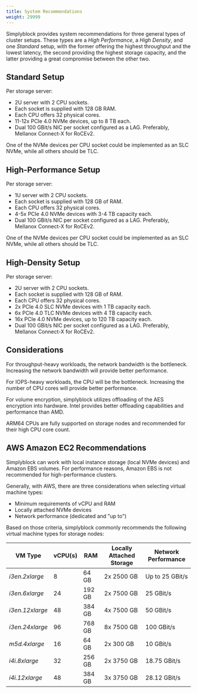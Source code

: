 ```yaml
---
title: System Recommendations
weight: 29999
---
```


Simplyblock provides system recommendations for three general types of cluster setups. These types are a
_High Performance_, a _High Density_, and one _Standard_ setup, with the former offering the highest throughput and the
lowest latency, the second providing the highest storage capacity, and the latter providing a great compromise between
the other two.

## Standard Setup

Per storage server:

- 2U server with 2 CPU sockets.
- Each socket is supplied with 128 GB RAM.
- Each CPU offers 32 physical cores.
- 11-12x PCIe 4.0 NVMe devices, up to 8 TB each.
- Dual 100 GBit/s NIC per socket configured as a LAG. Preferably, Mellanox Connect-X for RoCEv2.

One of the NVMe devices per CPU socket could be implemented as an SLC NVMe, while all others should be TLC.

## High-Performance Setup

Per storage server:

- 1U server with 2 CPU sockets.
- Each socket is supplied with 128 GB of RAM.
- Each CPU offers 32 physical cores.
- 4-5x PCIe 4.0 NVMe devices with 3-4 TB capacity each.
- Dual 100 GBit/s NIC per socket configured as a LAG. Preferably, Mellanox Connect-X for RoCEv2.

One of the NVMe devices per CPU socket could be implemented as an SLC NVMe, while all others should be TLC.

## High-Density Setup

Per storage server:

- 2U server with 2 CPU sockets.
- Each socket is supplied with 128 GB of RAM.
- Each CPU offers 32 physical cores.
- 2x PCIe 4.0 SLC NVMe devices with 1 TB capacity each.
- 6x PCIe 4.0 TLC NVMe devices with 4 TB capacity each.
- 16x PCIe 4.0 NVMe devices, up to 120 TB capacity each.
- Dual 100 GBit/s NIC per socket configured as a LAG. Preferably, Mellanox Connect-X for RoCEv2.

## Considerations

For throughput-heavy workloads, the network bandwidth is the bottleneck. Increasing the network bandwidth will
provide better performance.

For IOPS-heavy workloads, the CPU will be the bottleneck. Increasing the number of CPU cores will provide better
performance.

For volume encryption, simplyblock utilizes offloading of the AES encryption into hardware. Intel provides better
offloading capabilities and performance than AMD.

ARM64 CPUs are fully supported on storage nodes and recommended for their high CPU core count.

## AWS Amazon EC2 Recommendations

Simplyblock can work with local instance storage (local NVMe devices) and Amazon EBS volumes. For performance reasons,
Amazon EBS is not recommended for high-performance clusters.

Generally, with AWS, there are three considerations when selecting virtual machine types:

- Minimum requirements of vCPU and RAM
- Locally attached NVMe devices
- Network performance (dedicated and "up to")

Based on those criteria, simplyblock commonly recommends the following virtual machine types for storage nodes:

| VM Type         | vCPU(s) | RAM    | Locally Attached Storage | Network Performance |
|-----------------|---------|--------|--------------------------|---------------------|
| _i3en.2xlarge_  | 8       | 64 GB  | 2x 2500 GB               | Up to 25 GBit/s     |
| _i3en.6xlarge_  | 24      | 192 GB | 2x 7500 GB               | 25 GBit/s           |
| _i3en.12xlarge_ | 48      | 384 GB | 4x 7500 GB               | 50 GBit/s           |
| _i3en.24xlarge_ | 96      | 768 GB | 8x 7500 GB               | 100 GBit/s          |
| _m5d.4xlarge_   | 16      | 64 GB  | 2x 300 GB                | 10 GBit/s           |
| _i4i.8xlarge_   | 32      | 256 GB | 2x 3750 GB               | 18.75 GBit/s        |
| _i4i.12xlarge_  | 48      | 384 GB | 3x 3750 GB               | 28.12 GBit/s        |
